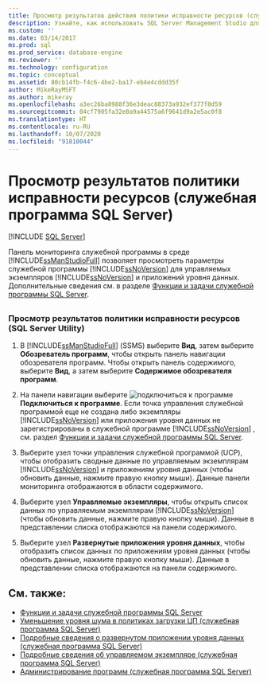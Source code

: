 ```yaml
---
title: Просмотр результатов действия политики исправности ресурсов (служебная программа SQL Server) | Документация Майкрософт
description: Узнайте, как использовать SQL Server Management Studio для просмотра результатов политики работоспособности ресурсов служебной программы SQL Server для экземпляров SQL Server и приложений уровня данных.
ms.custom: ''
ms.date: 03/14/2017
ms.prod: sql
ms.prod_service: database-engine
ms.reviewer: ''
ms.technology: configuration
ms.topic: conceptual
ms.assetid: 80cb14fb-f4c6-4be2-ba17-eb4e4cddd35f
author: MikeRayMSFT
ms.author: mikeray
ms.openlocfilehash: a3ec26ba8988f36e3deac88373a932ef377f8d59
ms.sourcegitcommit: 04cf7905fa32e0a9a44575a6f9641d9a2e5ac0f8
ms.translationtype: HT
ms.contentlocale: ru-RU
ms.lasthandoff: 10/07/2020
ms.locfileid: "91810044"
---
```

# <a name="view-resource-health-policy-results-sql-server-utility"></a>Просмотр результатов политики исправности ресурсов (служебная программа SQL Server)

[!INCLUDE [SQL Server](../../includes/applies-to-version/sqlserver.md)]

Панель мониторинга служебной программы в среде [!INCLUDE[ssManStudioFull](../../includes/ssmanstudiofull-md.md)] позволяет просмотреть параметры служебной программы [!INCLUDE[ssNoVersion](../../includes/ssnoversion-md.md)] для управляемых экземпляров [!INCLUDE[ssNoVersion](../../includes/ssnoversion-md.md)] и приложений уровня данных. Дополнительные сведения см. в разделе [Функции и задачи служебной программы SQL Server](../../relational-databases/manage/sql-server-utility-features-and-tasks.md).  

##  <a name="SSMSProcedure"></a>

### <a name="view-sql-server-utility-resource-health-policy-results"></a>Просмотр результатов политики исправности ресурсов (SQL Server Utility)  

1. В [!INCLUDE[ssManStudioFull](../../includes/ssmanstudiofull-md.md)] (SSMS) выберите **Вид**, затем выберите **Обозреватель программ**, чтобы открыть панель навигации обозревателя программ. Чтобы открыть панель содержимого, выберите **Вид**, а затем выберите **Содержимое обозревателя программ**.  

2. На панели навигации выберите ![подключиться к программе](../../relational-databases/manage/media/connect-to-utility.gif "Connect_to_Utility")**Подключиться к программе**. Если точка управления служебной программой еще не создана либо экземпляры [!INCLUDE[ssNoVersion](../../includes/ssnoversion-md.md)] или приложения уровня данных не зарегистрированы в служебной программе [!INCLUDE[ssNoVersion](../../includes/ssnoversion-md.md)] , см. раздел [Функции и задачи служебной программы SQL Server](../../relational-databases/manage/sql-server-utility-features-and-tasks.md).  

3. Выберите узел точки управления служебной программой (UCP), чтобы отобразить сводные данные по управляемым экземплярам [!INCLUDE[ssNoVersion](../../includes/ssnoversion-md.md)] и приложениям уровня данных (чтобы обновить данные, нажмите правую кнопку мыши). Данные панели мониторинга отображаются в области содержимого.  

4. Выберите узел **Управляемые экземпляры**, чтобы открыть список данных по управляемым экземплярам [!INCLUDE[ssNoVersion](../../includes/ssnoversion-md.md)] (чтобы обновить данные, нажмите правую кнопку мыши). Данные в представлении списка отображаются на панели содержимого.  

5. Выберите узел **Развернутые приложения уровня данных**, чтобы отобразить список данных по приложениям уровня данных (чтобы обновить данные, нажмите правую кнопку мыши). Данные в представлении списка отображаются на панели содержимого.  

## <a name="see-also"></a>См. также:

- [Функции и задачи служебной программы SQL Server](../../relational-databases/manage/sql-server-utility-features-and-tasks.md)
- [Уменьшение уровня шума в политиках загрузки ЦП (служебная программа SQL Server)](../../relational-databases/manage/reduce-noise-in-cpu-utilization-policies-sql-server-utility.md)
- [Подробные сведения о развернутом приложении уровня данных (служебная программа SQL Server)](/previous-versions/sql/sql-server-2016/ee240857(v=sql.130))
- [Подробные сведения об управляемом экземпляре (служебная программа SQL Server)](./utility-explorer-f1-help.md)
- [Администрирование программ (служебная программа SQL Server)](/previous-versions/sql/sql-server-2016/ee240832(v=sql.130))
